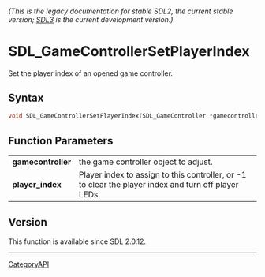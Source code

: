 ###### (This is the legacy documentation for stable SDL2, the current stable version; [SDL3](https://wiki.libsdl.org/SDL3/) is the current development version.)
# SDL_GameControllerSetPlayerIndex

Set the player index of an opened game controller.

## Syntax

```c
void SDL_GameControllerSetPlayerIndex(SDL_GameController *gamecontroller, int player_index);

```

## Function Parameters

|                        |                                                                                                      |
| ---------------------- | ---------------------------------------------------------------------------------------------------- |
| **gamecontroller**     | the game controller object to adjust.                                                                |
| **player_index**       | Player index to assign to this controller, or -1 to clear the player index and turn off player LEDs. |

## Version

This function is available since SDL 2.0.12.

----
[CategoryAPI](CategoryAPI)

